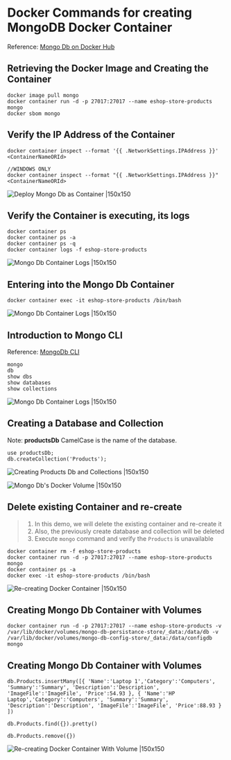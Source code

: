 # Docker Commands for creating MongoDB Docker Container

Reference: [Mongo Db on Docker Hub](https://hub.docker.com/_/mongo?tab=description)

## Retrieving the Docker Image and Creating the Container

```
docker image pull mongo
docker container run -d -p 27017:27017 --name eshop-store-products mongo
docker sbom mongo
```

## Verify the IP Address of the Container

```
docker container inspect --format '{{ .NetworkSettings.IPAddress }}' <ContainerNameORId>

//WINDOWS ONLY
docker container inspect --format "{{ .NetworkSettings.IPAddress }}" <ContainerNameORId>
```

![Deploy Mongo Db as Container |150x150](../Images/S3/CreateMongoContainer.PNG)

## Verify the Container is executing, its logs

```
docker container ps
docker container ps -a
docker container ps -q
docker container logs -f eshop-store-products
```

![Mongo Db Container Logs |150x150](../Images/S3/MongoContainerLogs.PNG)

## Entering into the Mongo Db Container

```
docker container exec -it eshop-store-products /bin/bash
```

![Mongo Db Container Logs |150x150](../Images/S3/Inside_MongoDbContainer.PNG)

## Introduction to Mongo CLI

Reference: [MongoDb CLI](https://www.mongodb.com/docs/v4.4/mongo/)

```
mongo
db
show dbs
show databases
show collections
```

![Mongo Db Container Logs |150x150](../Images/S3/MongoCli.PNG)

## Creating a Database and Collection

Note: **productsDb** CamelCase is the name of the database.

```
use productsDb;
db.createCollection('Products');
```

![Creating Products Db and Collections |150x150](../Images/S3/Creating_Products_Db_and_Collections.PNG)

![Mongo Db's Docker Volume |150x150](../Images/S3/Docker_Volume.PNG)

## Delete existing Container and re-create

> 1. In this demo, we will delete the existing container and re-create it
> 1. Also, the previously create database and collection will be deleted
> 1. Execute `mongo` command and verify the `Products` is unavailable

```
docker container rm -f eshop-store-products
docker container run -d -p 27017:27017 --name eshop-store-products mongo
docker container ps -a
docker exec -it eshop-store-products /bin/bash
```

![Re-creating Docker Container |150x150](../Images/S3/Recreating_MongoDbContainer.PNG)

## Creating Mongo Db Container with Volumes

```
docker container run -d -p 27017:27017 --name eshop-store-products -v /var/lib/docker/volumes/mongo-db-persistance-store/_data:/data/db -v /var/lib/docker/volumes/mongo-db-config-store/_data:/data/configdb mongo
```

## Creating Mongo Db Container with Volumes

```
db.Products.insertMany([{ 'Name':'Laptop 1','Category':'Computers', 'Summary':'Summary', 'Description':'Description', 'ImageFile':'ImageFile', 'Price':54.93 }, { 'Name':'HP Laptop','Category':'Computers', 'Summary':'Summary', 'Description':'Description', 'ImageFile':'ImageFile', 'Price':88.93 } ])

db.Products.find({}).pretty()

db.Products.remove({})
```

![Re-creating Docker Container With Volume |150x150](../Images/S3/Docker_MongoDb_WithVolume.PNG)
